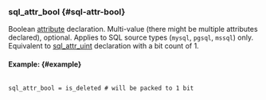 ### sql_attr_bool {#sql-attr-bool}

Boolean [attribute](../../attributes.md) declaration. Multi-value (there might be multiple attributes declared), optional. Applies to SQL source types (`mysql`, `pgsql`, `mssql`) only. Equivalent to [sql_attr_uint](../../data_source_configuration_options/sqlattr_uint.md) declaration with a bit count of 1.

#### Example: {#example}

```

sql_attr_bool = is_deleted # will be packed to 1 bit

```